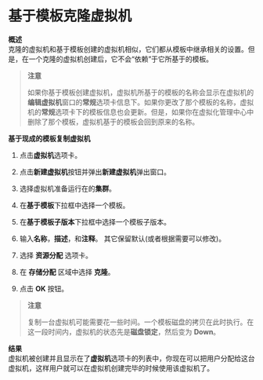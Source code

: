 # 基于模板克隆虚拟机

**概述**<br/>
克隆的虚拟机和基于模板创建的虚拟机相似，它们都从模板中继承相关的设置。但是，在一个克隆的虚拟机创建后，它不会“依赖”于它所基于的模板。

> **注意**
>
> 如果你基于模板创建虚拟机，虚拟机所基于的模板的名称会显示在虚拟机的**编辑虚拟机**窗口的**常规**选项卡信息下。如果你更改了那个模板的名称，虚拟机的**常规**选项卡下的模板信息也会更新。但是，如果你在虚拟化管理中心中删除了那个模板，虚拟机基于的模板会回到原来的名称。


**基于现成的模板复制虚拟机**

1. 点击**虚拟机**选项卡。

2. 点击**新建虚拟机**按钮并弹出**新建虚拟机**弹出窗口。

3. 选择虚拟机准备运行在的**集群**。

4. 在**基于模板**下拉框中选择一个模板。

5. 在**基于模板子版本**下拉框中选择一个模板子版本。

6. 输入**名称**，**描述**，和**注释**。 其它保留默认(或者根据需要可以修改)。

7. 选择 **资源分配** 选项卡。

8. 在 **存储分配** 区域中选择 **克隆**。

9. 点击 **OK** 按钮。

> **注意**
>
> 复制一台虚拟机可能需要花一些时间。一个模板磁盘的拷贝在此时执行。在这一段时间内，虚拟机的状态先是**磁盘锁定**，然后变为
> **Down**。

**结果**<br/>
虚拟机被创建并且显示在了**虚拟机**选项卡的列表中，你现在可以把用户分配给这台虚拟机，这样用户就可以在虚拟机创建完毕的时候使用该虚拟机了。
